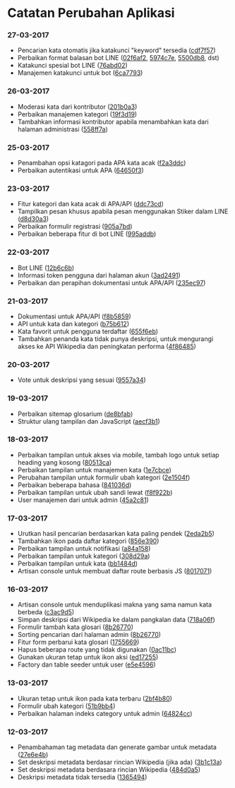 # Catatan Perubahan Aplikasi

### 27-03-2017
- Pencarian kata otomatis jika katakunci "keyword" tersedia ([cdf7f57](https://github.com/glosarium/glosarium/commit/cdf7f5737cd4369aefdc22c9c9555aa2904b7dea))
- Perbaikan format balasan bot LINE ([02f6af2](https://github.com/glosarium/glosarium/commit/02f6af2ccf93a990bee488c7638aeb4011915053), [5974c7e](https://github.com/glosarium/glosarium/commit/5974c7e8fa53f31e001bff5e2d1abc63645a02f5), [5500db8](https://github.com/glosarium/glosarium/commit/5500db8d08e5bdeb59effdc60f78cd19282f6ae7), dst)
- Katakunci spesial bot LINE ([76abd02](https://github.com/glosarium/glosarium/commit/76abd02dcae7f0f2250c684c5d7266f3c6a9c4e3))
- Manajemen katakunci untuk bot ([6ca7793](https://github.com/glosarium/glosarium/commit/6ca779329f7e2a71a9e8990a56bef4aebcc59a39)) 

### 26-03-2017
- Moderasi kata dari kontributor ([201b0a3](https://github.com/glosarium/glosarium/commit/201b0a398f826b5de0491daf8c408351f05ca519))
- Perbaikan manajemen kategori ([19f3d19](https://github.com/glosarium/glosarium/commit/19f3d19b442278fdd385be2eeb93cacd16a5ac22))
- Tambahkan informasi kontributor apabila menambahkan kata dari halaman administrasi ([558ff7a](https://github.com/glosarium/glosarium/commit/558ff7aa19bcb841911b870f614c226259339e79))

### 25-03-2017
- Penambahan opsi katagori pada APA kata acak ([f2a3ddc](https://github.com/glosarium/glosarium/commit/f2a3ddc0f015b4eae835ddf5caf92ce7654cfda4))
- Perbaikan autentikasi untuk APA ([64650f3](https://github.com/glosarium/glosarium/commit/64650f330318bbb9e671a82d2b8ac7fe9fced624))

### 23-03-2017
- Fitur kategori dan kata acak di APA/API ([ddc73cd](https://github.com/glosarium/glosarium/commit/ddc73cd11eca83fbe107d0ad453ac95febcfe81d))
- Tampilkan pesan khusus apabila pesan menggunakan Stiker dalam LINE ([d8d30a3](https://github.com/glosarium/glosarium/commit/d8d30a38b8202d1f04ddbb14f91e7932f33a114a))
- Perbaikan formulir registrasi ([905a7bd](https://github.com/glosarium/glosarium/commit/905a7bd207cbeef9593dd214ce74860f7223d5b8))
- Perbaikan beberapa fitur di bot LINE ([995addb](https://github.com/glosarium/glosarium/commit/995addb27689f3bf2b5a94cf1183229634da46ab))

### 22-03-2017
- Bot LINE ([12b6c6b](https://github.com/glosarium/glosarium/commit/12b6c6b57a81bd03e2f6c61262057bf53344663a))
- Informasi token pengguna dari halaman akun ([3ad2491](https://github.com/glosarium/glosarium/commit/3ad2491d30d1da4135efc192e4b4f182fe082eff))
- Perbaikan dan perapihan dokumentasi untuk APA/API ([235ec97](https://github.com/glosarium/glosarium/commit/235ec97b808cb260f7e9519ac3ca30ed4b124150))

### 21-03-2017
- Dokumentasi untuk APA/API ([f8b5859](https://github.com/glosarium/glosarium/commit/f8b58596861d2d62efe1cc027869d2fdb0bf280f))
- API untuk kata dan kategori ([b75b612](https://github.com/glosarium/glosarium/commit/b75b612e30451a4f26799be4bf407d17bad59fe3))
- Kata favorit untuk pengguna terdaftar ([655f6eb](https://github.com/glosarium/glosarium/commit/655f6eb11685eeb40efdd735cbbb15a08247c001))
- Tambahkan penanda kata tidak punya deskripsi, untuk mengurangi akses ke API Wikipedia dan peningkatan performa ([4f86485](https://github.com/glosarium/glosarium/commit/4f8648539c6e9e03d62aa94a1f07475cef40f5f3))

### 20-03-2017
- Vote untuk deskripsi yang sesuai ([9557a34](https://github.com/glosarium/glosarium/commit/9557a3412d81b8e9d74e19b80731b4138a6dcaec))

### 19-03-2017
- Perbaikan sitemap glosarium ([de8bfab](https://github.com/glosarium/glosarium/commit/de8bfab3bcfbfc7d49d4edeb107da117bb5efb29))
- Struktur ulang tampilan dan JavaScript ([aecf3b1](https://github.com/glosarium/glosarium/commit/aecf3b106b8ba5ed0e34d857afd03402f54c4df2))

### 18-03-2017
- Perbaikan tampilan untuk akses via mobile, tambah logo untuk setiap heading yang kosong ([80513ca](https://github.com/glosarium/glosarium/commit/80513ca816e3ab05798f57a0bd555fa0fcd5562a))
- Perbaikan tampilan untuk manajemen kata ([1e7cbce](https://github.com/glosarium/glosarium/commit/1e7cbcea76d9b90a4a63aa17e72cfdd2d78166dd))
- Perubahan tampilan untuk formulir ubah kategori ([2e1504f](https://github.com/glosarium/glosarium/commit/2e1504fa5460cf62a067c98f697b326a1610d597))
- Perbaikan beberapa bahasa ([841036d](https://github.com/glosarium/glosarium/commit/841036d7e3cc2d2422f1f5f49004268c3b2fd291))
- Perbaikan tampilan untuk ubah sandi lewat ([f8f922b](https://github.com/glosarium/glosarium/commit/f8f922b9d0906dec7d3db12d8aa07c9e611fd5b7))
- User manajemen dari untuk admin ([45a2c81](https://github.com/glosarium/glosarium/commit/45a2c81669170d85eec6e8b02e195cc82882983c))

### 17-03-2017
- Urutkan hasil pencarian berdasarkan kata paling pendek ([2eda2b5](https://github.com/glosarium/glosarium/commit/2eda2b5a362f8c0d0c170a4f019551113b32947b))
- Tambahkan ikon pada daftar kategori ([856e390](https://github.com/glosarium/glosarium/commit/856e390e7890baa28266f50f70416af3d9eb818b))
- Perbaikan tampilan untuk notifikasi ([a84a158](https://github.com/glosarium/glosarium/commit/a84a158b901cdb4a41ea92048f735395afecee26))
- Perbaikan tampilan untuk kategori ([308d29a](https://github.com/glosarium/glosarium/commit/308d29a204d21d0b87eefa069a90a9d4858a7b49))
- Perbaikan tampilan untuk kata ([bb1484d](https://github.com/glosarium/glosarium/commit/bb1484daca3bdfb489f532a94cb88ca8bfc62678))
- Artisan console untuk membuat daftar route berbasis JS ([8017071](https://github.com/glosarium/glosarium/commit/80170718a4cb5ff02aac418979b5ad7197861862)) 

### 16-03-2017
- Artisan console untuk menduplikasi makna yang sama namun kata berbeda ([c3ac9d5](https://github.com/glosarium/glosarium/commit/c3ac9d587e6192a4bc668b605952364ac6ea5a67))
- Simpan deskripsi dari Wikipedia ke dalam pangkalan data ([718a06f](https://github.com/glosarium/glosarium/commit/718a06f5b0c2733b50843935b892250bffbdaf1f))
- Formulir tambah kata glosari ([8b26770](https://github.com/glosarium/glosarium/commit/8b267708cd6c8c9739b674310d12ef714d407823))
- Sorting pencarian dari halaman admin ([8b26770](https://github.com/glosarium/glosarium/commit/8b267708cd6c8c9739b674310d12ef714d407823))
- Fitur form perbarui kata glosari ([1755669](https://github.com/glosarium/glosarium/commit/17556694fec615e5a72607164a82fb0bcf2af4c7))
- Hapus beberapa route yang tidak digunakan ([0ac11bc](https://github.com/glosarium/glosarium/commit/0ac11bc7fddc5bd5f315ada7955e449c4113820f))
- Gunakan ukuran tetap untuk ikon aksi ([ed17255](https://github.com/glosarium/glosarium/commit/ed172556d381d0aff61e12bb62e9009bb2c2bd4d))
- Factory dan table seeder untuk user ([e5e4596](https://github.com/glosarium/glosarium/commit/e5e4596fa69a5e16f351fcc433decad1c4375d44))

### 13-03-2017
- Ukuran tetap untuk ikon pada kata terbaru ([2bf4b80](https://github.com/glosarium/glosarium/commit/2bf4b8003f78bfb9b7867a15e9b42a85d0bca637))
- Formulir ubah kategori ([51b9bb4](https://github.com/glosarium/glosarium/commit/51b9bb4f21d2865e15f56fcc21044e2198806b2a))
- Perbaikan halaman indeks category untuk admin ([64824cc](https://github.com/glosarium/glosarium/commit/64824cc57c4c10c11ebf78d5f5749a002161e815))

### 12-03-2017
- Penambahaman tag metadata dan generate gambar untuk metadata ([27e6e4b](https://github.com/glosarium/glosarium/commit/27e6e4b67bb6a45beb365468b4559fdd486a25f7))
- Set deskripsi metadata berdasar rincian Wikipedia (jika ada) ([3b1c13a](https://github.com/glosarium/glosarium/commit/3b1c13af467af26a4d4ef31485336f6b3aa5d2aa))
- Set deskripsi metadata berdasara rincian Wikipedia ([484d0a5](https://github.com/glosarium/glosarium/commit/484d0a5036d70276119b5f76e5979cdae7bf9400))
- Deskripsi metadata tidak tersedia ([1365494](https://github.com/glosarium/glosarium/commit/1365494fd7b363aaebdef8c88eb786ae785a62ac))
